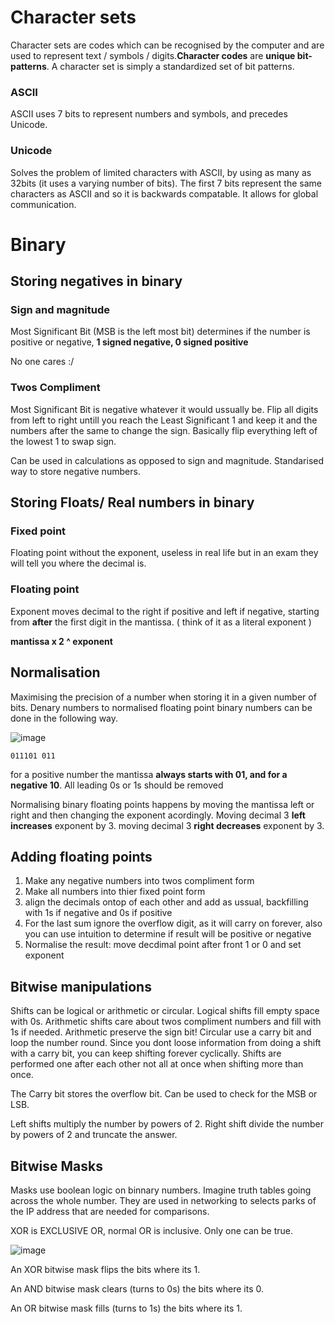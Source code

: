 # Character sets
Character sets are codes which can be recognised by the computer and are used to represent text / symbols / digits.**Character codes** are **unique bit-patterns**. A character set is simply a standardized set of bit patterns.

### ASCII 
ASCII uses 7 bits to represent numbers and symbols, and precedes Unicode.

### Unicode
Solves the problem of limited characters with ASCII, by using as many as 32bits (it uses a varying number of bits). The first 7 bits represent the same characters as ASCII and so it is backwards compatable. It allows for global communication.

# Binary

## Storing negatives in binary

### Sign and magnitude
Most Significant Bit (MSB is the left most bit) determines if the number is positive or negative, **1 signed negative, 0 signed positive**

No one cares :/

### Twos Compliment
Most Significant Bit is negative whatever it would ussually be. Flip all digits from left to right untill you reach the Least Significant 1 and keep it and the numbers after the same to change the sign. Basically flip everything left of the lowest 1 to swap sign.

Can be used in calculations as opposed to sign and magnitude. Standarised way to store negative numbers.

## Storing Floats/ Real numbers in binary

### Fixed point
Floating point without the exponent, useless in real life but in an exam they will tell you where the decimal is.

### Floating point
Exponent moves decimal to the right if positive and left if negative, starting from **after** the first digit in the mantissa. ( think of it as a literal exponent )

**mantissa x 2 ^ exponent**

## Normalisation
Maximising the precision of a number when storing it in a given number of bits. Denary numbers to normalised floating point binary numbers can be done in the following way.

![image](https://user-images.githubusercontent.com/72783315/157253704-b0537772-56ba-4de6-90bb-0f921a1babe7.png)

`011101 011`

for a positive number the mantissa **always starts with 01, and for a negative 10**. All leading 0s or 1s should be removed

Normalising binary floating points happens by moving the mantissa left or right and then changing the exponent acordingly. Moving decimal 3 **left increases** exponent by 3. moving decimal 3 **right decreases** exponent by 3.

## Adding floating points
1. Make any negative numbers into twos compliment form
2. Make all numbers into thier fixed point form
3. align the decimals ontop of each other and add as ussual, backfilling with 1s if negative and 0s if positive
4. For the last sum ignore the overflow digit, as it will carry on forever, also you can use intuition to determine if result will be positive or negative
5. Normalise the result: move decdimal point after front 1 or 0 and set exponent

## Bitwise manipulations
Shifts can be logical or arithmetic or circular. Logical shifts fill empty space with 0s. Arithmetic shifts care about twos compliment numbers and fill with 1s if needed. Arithmetic preserve the sign bit! Circular use a carry bit and loop the number round. Since you dont loose information from doing a shift with a carry bit, you can keep shifting forever cyclically. Shifts are performed one after each other not all at once when shifting more than once.

The Carry bit stores the overflow bit. Can be used to check for the MSB or LSB. 

Left shifts multiply the number by powers of 2. Right shift divide the number by powers of 2 and truncate the answer.

## Bitwise Masks
Masks use boolean logic on binnary numbers. Imagine truth tables going across the whole number. They are used in networking to selects parks of the IP address that are needed for comparisons.

XOR is EXCLUSIVE OR, normal OR is inclusive. Only one can be true.

![image](https://user-images.githubusercontent.com/72783315/214966375-7404645b-a8b3-4684-bd8f-53cc51d50e3d.png)

An XOR bitwise mask flips the bits where its 1.

An AND bitwise mask clears (turns to 0s) the bits where its 0.

An OR bitwise mask fills (turns to 1s) the bits where its 1.

